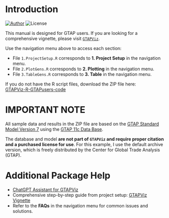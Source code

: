 # Introduction
[![Author](https://img.shields.io/badge/Pattawee.P-blue?label=Author)](https://bodysbobb.github.io/)
![License](https://img.shields.io/github/license/Bodysbobb/GTAPViz-R-GTAPuser)

This manual is designed for GTAP users. If you are looking for a comprehensive vignette, please visit [`GTAPViz`](https://bodysbobb.github.io/GTAPViz/).

Use the navigation menu above to access each section:

- File `1.ProjectSetup.R` corresponds to **1. Project Setup** in the navigation menu.
- File `2.PlotGens.R` corresponds to **2. Plotting** in the navigation menu.
- File `3.TableGens.R` corresponds to **3. Table** in the navigation menu.

If you do not have the R script files, download the ZIP file here:  
[GTAPViz-R-GTAPusers-code](https://github.com/Bodysbobb/GTAPViz-R-GTAPuser/blob/main/GTAPViz-GTAPusers.zip)

# IMPORTANT NOTE

All sample data and results in the ZIP file are based on the [GTAP Standard Model Version 7](https://www.gtap.agecon.purdue.edu/models/current.asp/) using the [GTAP 11c Data Base](https://www.gtap.agecon.purdue.edu/databases/default.asp/).

The database and model **are not part of `GTAPViz` and require proper citation and a purchased license for use**. For this example, I use the default archive version, which is freely distributed by the Center for Global Trade Analysis (GTAP).

# Additional Package Help

- [ChatGPT Assistant for GTAPViz](https://chatgpt.com/g/g-67f87a78396c81919aa2a0676c40e8b3-gtapviz-r/)
- Comprehensive step-by-step guide from project setup: [GTAPViz Vignette](file:///D:/GitHub/GTAPViz/docs/index.html)
- Refer to the **FAQs** in the navigation menu for common issues and solutions.
